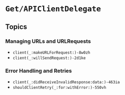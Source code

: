 # ``Get/APIClientDelegate``

## Topics

### Managing URLs and URLRequests

- ``client(_:makeURLForRequest:)-8w0zh``
- ``client(_:willSendRequest:)-2d1ke``

### Error Handling and Retries

- ``client(_:didReceiveInvalidResponse:data:)-463ia``
- ``shouldClientRetry(_:for:withError:)-550vh``
